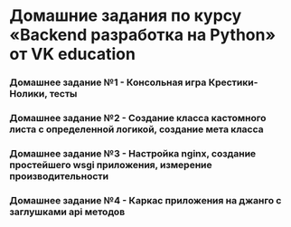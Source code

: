 # Домашние задания по курсу «Backend разработка на Python» от VK education

### Домашнее задание №1 - Консольная игра Крестики-Нолики, тесты 
### Домашнее задание №2 - Создание класса кастомного листа с определенной логикой, создание мета класса
### Домашнее задание №3 - Настройка nginx, создание простейшего wsgi приложения, измерение производительности
### Домашнее задание №4 - Каркас приложения на джанго с заглушками api методов
